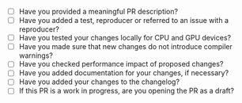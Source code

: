 - [ ] Have you provided a meaningful PR description?
- [ ] Have you added a test, reproducer or referred to an issue with a reproducer?
- [ ] Have you tested your changes locally for CPU and GPU devices?
- [ ] Have you made sure that new changes do not introduce compiler warnings?
- [ ] Have you checked performance impact of proposed changes?
- [ ] Have you added documentation for your changes, if necessary?
- [ ] Have you added your changes to the changelog?
- [ ] If this PR is a work in progress, are you opening the PR as a draft?
